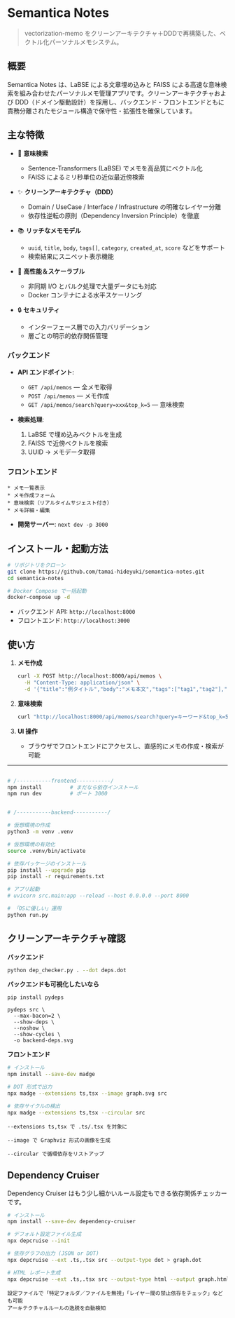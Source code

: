 # Semantica Notes

> vectorization-memo をクリーンアーキテクチャ＋DDDで再構築した、ベクトル化パーソナルメモシステム。


## 概要

Semantica Notes は、LaBSE による文章埋め込みと FAISS による高速な意味検索を組み合わせたパーソナルメモ管理アプリです。クリーンアーキテクチャおよび DDD（ドメイン駆動設計）を採用し、バックエンド・フロントエンドともに責務分離されたモジュール構造で保守性・拡張性を確保しています。

## 主な特徴

* 🧠 **意味検索**

    * Sentence-Transformers (LaBSE) でメモを高品質にベクトル化
    * FAISS によるミリ秒単位の近似最近傍検索
* ✨ **クリーンアーキテクチャ（DDD）**

    * Domain / UseCase / Interface / Infrastructure の明確なレイヤー分離
    * 依存性逆転の原則（Dependency Inversion Principle）を徹底
* 📚 **リッチなメモモデル**

    * `uuid`, `title`, `body`, `tags[]`, `category`, `created_at`, `score` などをサポート
    * 検索結果にスニペット表示機能
* 🚀 **高性能＆スケーラブル**

    * 非同期 I/O とバルク処理で大量データにも対応
    * Docker コンテナによる水平スケーリング
* 🔒 **セキュリティ**

    * インターフェース層での入力バリデーション
    * 層ごとの明示的依存関係管理


### バックエンド
* **API エンドポイント**:

    * `GET /api/memos` — 全メモ取得
    * `POST /api/memos` — メモ作成
    * `GET /api/memos/search?query=xxx&top_k=5` — 意味検索
* **検索処理**:

    1. LaBSE で埋め込みベクトルを生成
    2. FAISS で近傍ベクトルを検索
    3. UUID → メモデータ取得

### フロントエンド

    * メモ一覧表示
    * メモ作成フォーム
    * 意味検索（リアルタイムサジェスト付き）
    * メモ詳細・編集
* **開発サーバー**: `next dev -p 3000`

## インストール・起動方法

```bash
# リポジトリをクローン
git clone https://github.com/tamai-hideyuki/semantica-notes.git
cd semantica-notes

# Docker Compose で一括起動
docker-compose up -d
```

* バックエンド API: `http://localhost:8000`
* フロントエンド: `http://localhost:3000`

## 使い方

1. **メモ作成**

   ```bash
   curl -X POST http://localhost:8000/api/memos \
     -H "Content-Type: application/json" \
     -d '{"title":"例タイトル","body":"メモ本文","tags":["tag1","tag2"],"category":"カテゴリ"}'
   ```
2. **意味検索**

   ```bash
   curl "http://localhost:8000/api/memos/search?query=キーワード&top_k=5"
   ```
3. **UI 操作**

    * ブラウザでフロントエンドにアクセスし、直感的にメモの作成・検索が可能

---

```bash

# /-----------frontend-----------/
npm install         # まだなら依存インストール
npm run dev         # ポート 3000 


# /-----------backend-----------/

# 仮想環境の作成
python3 -m venv .venv

# 仮想環境の有効化
source .venv/bin/activate

# 依存パッケージのインストール
pip install --upgrade pip
pip install -r requirements.txt

# アプリ起動
# uvicorn src.main:app --reload --host 0.0.0.0 --port 8000

# 「OSに優しい」運用
python run.py
```

## クリーンアーキテクチャ確認
**バックエンド**
```bash
python dep_checker.py . --dot deps.dot
```
**バックエンドも可視化したいなら**
```text
pip install pydeps

pydeps src \
  --max-bacon=2 \
  --show-deps \
  --noshow \
  --show-cycles \
  -o backend-deps.svg

```

**フロントエンド**

```bash
# インストール
npm install --save-dev madge

# DOT 形式で出力
npx madge --extensions ts,tsx --image graph.svg src

# 依存サイクルの検出
npx madge --extensions ts,tsx --circular src
```

```text
--extensions ts,tsx で .ts/.tsx を対象に

--image で Graphviz 形式の画像を生成

--circular で循環依存をリストアップ
```
## Dependency Cruiser
Dependency Cruiser はもう少し細かいルール設定もできる依存関係チェッカーです。
```bash
# インストール
npm install --save-dev dependency-cruiser

# デフォルト設定ファイル生成
npx depcruise --init

# 依存グラフの出力 (JSON or DOT)
npx depcruise --ext .ts,.tsx src --output-type dot > graph.dot

# HTML レポート生成
npx depcruise --ext .ts,.tsx src --output-type html --output graph.html
```

```text
設定ファイルで「特定フォルダ／ファイルを無視」「レイヤー間の禁止依存をチェック」なども可能
アーキテクチャルルールの逸脱を自動検知
```